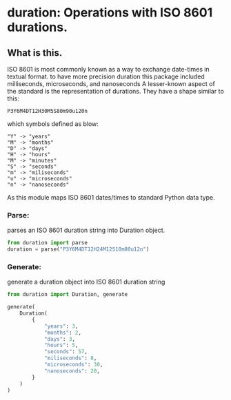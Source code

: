 # duration: Operations with ISO 8601 durations.

## What is this.

ISO 8601 is most commonly known as a way to exchange date-times in textual format.
to have more precision duration this package included  milliseconds, microseconds, and nanoseconds
A lesser-known aspect of the standard is the representation of durations. They have a
shape similar to this:

```
P3Y6M4DT12H30M5S80m90u120n
```

which symbols defined as blow:<br />

```
"Y" -> "years"
"M" -> "months"
"D" -> "days"
"H" -> "hours"
"M" -> "minutes"
"S" -> "seconds"
"m" -> "miliseconds"
"u" -> "microseconds"
"n" -> "nanoseconds"
```

As this module maps ISO 8601 dates/times to standard Python data type.

### Parse:

parses an ISO 8601 duration string into Duration object.
```python
from duration import parse
duration = parse("P3Y6M4DT12H24M12S10m80u12n")
```

### Generate:

generate a duration object into ISO 8601 duration string 

```python
from duration import Duration, generate

generate(
    Duration(
        {
            "years": 3,
            "months": 2,
            "days": 3,
            "hours": 5,
            "seconds": 57,
            "miliseconds": 8,
            "microseconds": 30,
            "nanoseconds": 20,
        }
    )
)
```